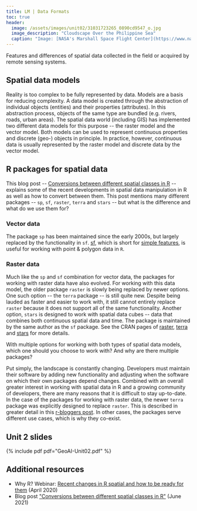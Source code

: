 ```yaml
---
title: LM | Data Formats
toc: true
header:
  image: /assets/images/unit02/31031723265_0890cd9547_o.jpg
  image_description: "Cloudscape Over the Philippine Sea"
  caption: "Image: [NASA's Marshall Space Flight Center](https://www.nasa.gov/centers/marshall/home/index.html) [CC BY-NC 2.0] via [flickr.com](https://www.flickr.com/photos/nasamarshall/31031723265/)"
---
```


Features and differences of spatial data collected in the field or acquired by remote sensing systems.
<!--more-->

## Spatial data models
Reality is too complex to be fully represented by data. Models are a basis for reducing complexity. A data model is created through the abstraction of individual objects (entities) and their properties (attributes). In this abstraction process, objects of the same type are bundled (e.g. rivers, roads, urban areas). The spatial data world (including GIS) has implemented two different data models for this purpose -- the raster model and the vector model. Both models can be used to represent continuous properties and discrete (geo-) objects in principle. In practice, however, continuous data is usually represented by the raster model and discrete data by the vector model.

## R packages for spatial data

This blog post -- [Conversions between different spatial classes in R](https://geocompr.github.io/post/2021/spatial-classes-conversion/) -- explains some of the recent developments in spatial data manipulation in R as well as how to convert between them. This post mentions many different packages -- `sp`, `sf`, `raster`, `terra` and `stars` -- but what is the difference and what do we use them for?

### Vector data
The package `sp` has been maintained since the early 2000s, but largely replaced by the functionality in `sf`. [sf](https://r-spatial.github.io/sf/), which is short for [simple features](https://r-spatial.github.io/sf/articles/sf1.html), is useful for working with point & polygon data in `R`.

### Raster data
Much like the `sp` and `sf` combination for vector data, the packages for working with raster data have also evolved. For working with this data model, the older package `raster` is slowly being replaced by newer options. One such option -- the `terra` package -- is still quite new. Despite being lauded as faster and easier to work with, it still cannot entirely replace `raster` because it does not support all of the same functionality. Another option, `stars` is designed to work with spatial data cubes -- data that combines both continuous spatial data and time. The package is maintained by the same author as the `sf` package. See the CRAN pages of [raster](https://cran.r-project.org/web/packages/raster/index.html),  [terra](https://cran.r-project.org/web/packages/terra/index.html) and [stars](https://cran.r-project.org/web/packages/stars/index.html) for more details.

With multiple options for working with both types of spatial data models, which one should you choose to work with? And why are there multiple packages?

Put simply, the landscape is constantly changing. Developers must maintain their software by adding new functionality and adjusting when the software on which their own packages depend changes. Combined with an overall greater interest in working with spatial data in R and a growing community of developers, there are many reasons that it is difficult to stay up-to-date. In the case of the packages for working with raster data, the newer `terra` package was explicitly designed to replace `raster`. This is described in greater detail in this [r-bloggers post](https://www.r-bloggers.com/2021/05/a-comparison-of-terra-and-raster-packages/). In other cases, the packages serve different use cases, which is why they co-exist.

## Unit 2 slides

{% include pdf pdf="GeoAI-Unit02.pdf" %}

## Additional resources
* Why R? Webinar: [Recent changes in R spatial and how to be ready for them](https://geocompr.github.io/post/2020/whyr_webinar004/) (April 2020)
* Blog post ["Conversions between different spatial classes in R"](https://geocompr.github.io/post/2021/spatial-classes-conversion/) (June 2021)

